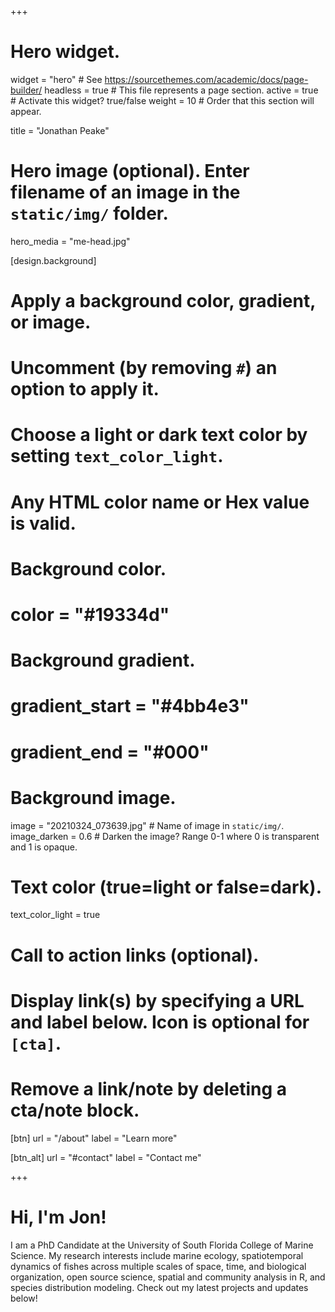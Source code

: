 +++
# Hero widget.
widget = "hero"  # See https://sourcethemes.com/academic/docs/page-builder/
headless = true  # This file represents a page section.
active = true  # Activate this widget? true/false
weight = 10  # Order that this section will appear.

title = "Jonathan Peake"

# Hero image (optional). Enter filename of an image in the `static/img/` folder.
hero_media = "me-head.jpg"

[design.background]
  # Apply a background color, gradient, or image.
  #   Uncomment (by removing `#`) an option to apply it.
  #   Choose a light or dark text color by setting `text_color_light`.
  #   Any HTML color name or Hex value is valid.

  # Background color.
  # color = "#19334d"
  
  # Background gradient.
  # gradient_start = "#4bb4e3"
  # gradient_end = "#000"
  
  # Background image.
  image = "20210324_073639.jpg"  # Name of image in `static/img/`.
  image_darken = 0.6  # Darken the image? Range 0-1 where 0 is transparent and 1 is opaque.

  # Text color (true=light or false=dark).
  text_color_light = true

# Call to action links (optional).
#   Display link(s) by specifying a URL and label below. Icon is optional for `[cta]`.
#   Remove a link/note by deleting a cta/note block.
[btn]
  url = "/about"
  label = "Learn more"
  
[btn_alt]
  url = "#contact"
  label = "Contact me"

+++
# **Hi, I'm Jon!** 
I am a PhD Candidate at the University of South Florida College of Marine Science. My research interests include marine ecology, spatiotemporal dynamics of fishes across multiple scales of space, time, and biological organization, open source science, spatial and community analysis in R, and species distribution modeling. Check out my latest projects and updates below!